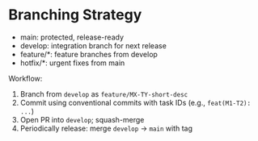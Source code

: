 # Branching Strategy

- main: protected, release-ready
- develop: integration branch for next release
- feature/*: feature branches from develop
- hotfix/*: urgent fixes from main

Workflow:
1. Branch from `develop` as `feature/MX-TY-short-desc`
2. Commit using conventional commits with task IDs (e.g., `feat(M1-T2): ...`)
3. Open PR into `develop`; squash-merge
4. Periodically release: merge `develop` -> `main` with tag